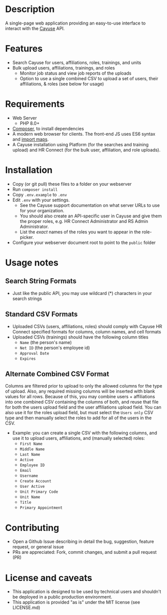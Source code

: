 # Description

A single-page web application providing an easy-to-use interface to interact with the [Cayuse](https://cayuse.com) API.

# Features

- Search Cayuse for users, affiliations, roles, trainings, and units
- Bulk upload users, affiliations, trainings, and roles
    - Monitor job status and view job reports of the uploads
    - Option to use a single combined CSV to upload a set of users, their affiliations, & roles (see below for usage)

# Requirements

- Web Server
    - PHP 8.0+
- [Composer](https://getcomposer.org), to install dependencies
- A modern web browser for clients. The front-end JS uses ES6 syntax and [import maps](https://caniuse.com/import-maps).
- A Cayuse installation using Platform (for the searches and training upload) and HR Connect (for the bulk user, affiliation, and role uploads).

# Installation

- Copy (or git pull) these files to a folder on your webserver
- Run `composer install`
- Copy `.env.example` to `.env`
- Edit `.env` with your settings.
    - See the Cayuse support documentation on what server URLs to use for your organization.
    - You should also create an API-specific user in Cayuse and give them the proper roles, e.g. HR Connect Administrator and RS Admin Administrator.
    - List the *exact* names of the roles you want to appear in the role-picker.
- Configure your webserver document root to point to the `public` folder

# Usage notes

## Search String Formats

- Just like the public API, you may use wildcard (*) characters in your search strings

## Standard CSV Formats

- Uploaded CSVs (users, affiliations, roles) should comply with Cayuse HR Connect specified formats for columns, column names, and cell formats
- Uploaded CSVs (trainings) should have the following column titles
    - `Name` (the person's name)
    - `Net ID` (the person's employee id)
    - `Approval Date`
    - `Expires`

## Alternate Combined CSV Format

Columns are filtered prior to upload to only the allowed columns for the type of upload. Also, any required missing columns will be inserted with blank values for all rows. Because of this, you may combine users + affiliations into one combined CSV containing the columns of both, and reuse that file for both the users upload field and the user affiliations upload field. You can also use it for the roles upload field, but must select the `Users only` CSV type and then manually select the roles to add for all of the users in the CSV.

- Example: you can create a single CSV with the following columns, and use it to upload users, affiliations, and (manually selected) roles:
    - `First Name`
    - `Middle Name`
    - `Last Name`
    - `Active`
    - `Employee ID`
    - `Email`
    - `Username`
    - `Create Account`
    - `User Active`
    - `Unit Primary Code`
    - `Unit Name`
    - `Title`
    - `Primary Appointment`

# Contributing

- Open a Github Issue describing in detail the bug, suggestion, feature request, or general issue
- PRs are appreciated: Fork, commit changes, and submit a pull request (PR)

# License and caveats

- This application is designed to be used by technical users and shouldn't be deployed in a public production environment.
- This application is provided "as is" under the MIT license (see LICENSE.md)